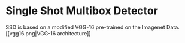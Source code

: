 # Single Shot Multibox Detector

SSD is based on a modified VGG-16 pre-trained on the Imagenet Data. 
[[vgg16.png|VGG-16 architecture]]
